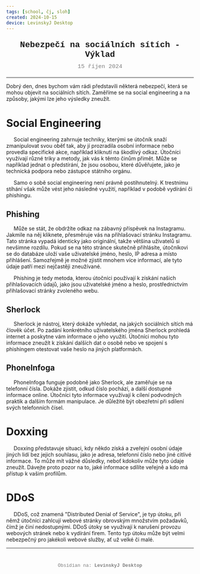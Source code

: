 ```yaml
---
tags: [school, čj, sloh]
created: 2024-10-15
device: LevinskyJ Desktop
---
```

<div style="text-align: center; font-size: 1.6em; font-weight: bold; padding: 10px 0; font-family: Courier New">
  Nebezpečí na sociálních sítích - Výklad
</div>

<div style="text-align: center; color: gray; font-size: 1.1em; margin-bottom: 20px; font-family: Courier New">  15 říjen 2024
</div>

---

Dobrý den, dnes bychom vám rádi představili některá nebezpečí, která se mohou objevit na sociálních sítích. Zaměříme se na social engineering a na způsoby, jakými lze jeho výsledky zneužít.

# Social Engineering

<p style="text-indent:20px">Social engineering zahrnuje techniky, kterými se útočník snaží zmanipulovat svou oběť tak, aby jí prozradila osobní informace nebo provedla specifické akce, například kliknutí na škodlivý odkaz. Útočníci využívají různé triky a metody, jak vás k těmto činům přimět. Může se například jednat o předstírání, že jsou osobou, které důvěřujete, jako je technická podpora nebo zástupce státního orgánu.</p> <p style="text-indent:20px">Samo o sobě social engineering není právně postihnutelný. K trestnímu stíhání však může vést jeho následné využití, například v podobě vydírání či phishingu.</p>

## Phishing

<p style="text-indent:20px">Může se stát, že obdržíte odkaz na zábavný příspěvek na Instagramu. Jakmile na něj kliknete, přesměruje vás na přihlašovací stránku Instagramu. Tato stránka vypadá identicky jako originální, takže většina uživatelů si nevšimne rozdílu. Pokud se na této stránce skutečně přihlásíte, útočníkovi se do databáze uloží vaše uživatelské jméno, heslo, IP adresa a místo přihlášení. Samozřejmě je možné zjistit mnohem více informací, ale tyto údaje patří mezi nejčastěji zneužívané.</p> <p style="text-indent:20px">Phishing je tedy metoda, kterou útočníci používají k získání našich přihlašovacích údajů, jako jsou uživatelské jméno a heslo, prostřednictvím přihlašovací stránky zvoleného webu.</p>

## Sherlock

<p style="text-indent:20px">Sherlock je nástroj, který dokáže vyhledat, na jakých sociálních sítích má člověk účet. Po zadání konkrétního uživatelského jména Sherlock prohledá internet a poskytne vám informace o jeho využití. Útočníci mohou tyto informace zneužít k získání dalších dat o osobě nebo ve spojení s phishingem otestovat vaše heslo na jiných platformách.</p>

## PhoneInfoga

<p style="text-indent:20px">PhoneInfoga funguje podobně jako Sherlock, ale zaměřuje se na telefonní čísla. Dokáže zjistit, odkud číslo pochází, a další dostupné informace online. Útočníci tyto informace využívají k cílení podvodných praktik a dalším formám manipulace. Je důležité být obezřetní při sdílení svých telefonních čísel.</p>

# Doxxing

<p style="text-indent:20px">Doxxing představuje situaci, kdy někdo získá a zveřejní osobní údaje jiných lidí bez jejich souhlasu, jako je adresa, telefonní číslo nebo jiné citlivé informace. To může mít vážné důsledky, neboť kdokoliv může tyto údaje zneužít. Dávejte proto pozor na to, jaké informace sdílíte veřejně a kdo má přístup k vašim profilům.</p>

# DDoS

<p style="text-indent:20px">DDoS, což znamená "Distributed Denial of Service", je typ útoku, při němž útočníci zahlcují webové stránky obrovským množstvím požadavků, čímž je činí nedostupnými. DDoS útoky se využívají k narušení provozu webových stránek nebo k vydírání firem. Tento typ útoku může být velmi nebezpečný pro jakékoli webové služby, ať už velké či malé.</p>



---

<div style="text-align: center; color: gray; font-size: 0.9em; margin-top: 40px; font-family: Courier New">
  Obsidian na: <strong>LevinskyJ Desktop</strong>
</div>
